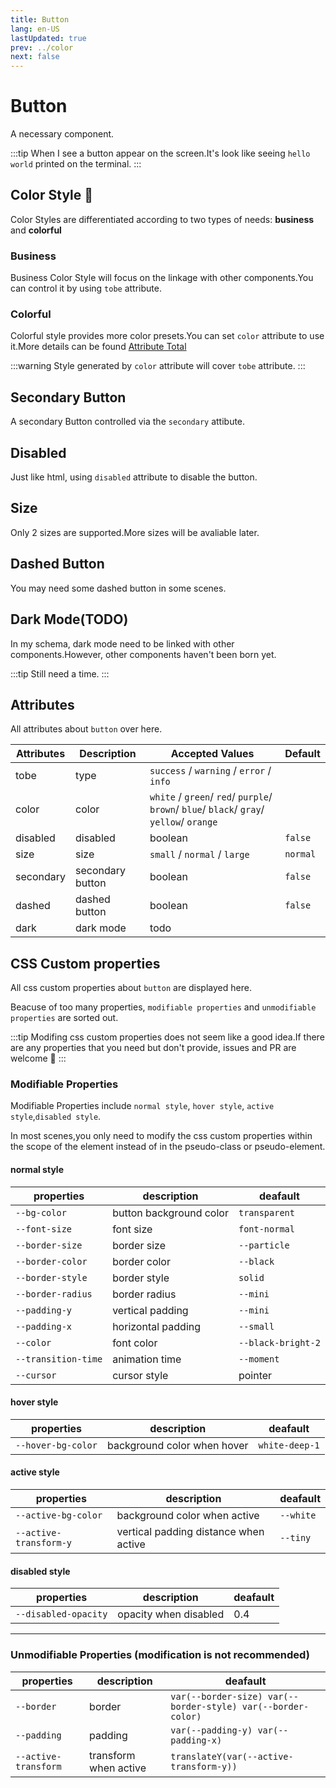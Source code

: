 ```yaml
---
title: Button
lang: en-US
lastUpdated: true
prev: ../color
next: false
---
```


# Button

A necessary component.

:::tip
When I see a button appear on the screen.It's look like seeing `hello world` printed on the terminal.
:::

## Color Style 🎨

Color Styles are differentiated according to two types of needs: **business** and **colorful**

### Business

Business Color Style will focus on the linkage with other components.You can control it by using `tobe` attribute.

<demo src="./ButtonTobe.vue" title="Color Style" desc="Works well despite the fixed color" />

### Colorful

Colorful style provides more color presets.You can set `color` attribute to use it.More details can be found [Attribute Total](./#Attributes)

<demo src="./ButtonColor.vue" title="Color Style" desc="The world is not black or white." />

:::warning
Style generated by `color` attribute will cover `tobe` attribute.
:::

## Secondary Button

A secondary Button controlled via the `secondary` attibute.

<demo src="./ButtonSecondary.vue" title="Secondary Button" desc="Secondary buttons sometimes are necessary." />

## Disabled

Just like html, using `disabled` attribute to disable the button.

<demo src="./ButtonDisabled.vue" title="Disabled" desc="This equipment has too low durability to be used." />

## Size

Only 2 sizes are supported.More sizes will be avaliable later.

<demo src="./ButtonSize.vue" title="Button Size" desc="There are always some big kids and some little kids in a classroom." />

## Dashed Button

You may need some dashed button in some scenes.

<demo src="./ButtonDashed.vue" title="Dashed Button" />

## Dark Mode(TODO)

In my schema, dark mode need to be linked with other components.However, other components haven't been born yet.

:::tip
Still need a time.
:::

## Attributes

All attributes about `button` over here.

| Attributes | Description      | Accepted Values                                                                          | Default  |
| ---------- | ---------------- | ---------------------------------------------------------------------------------------- | -------- |
| tobe       | type             | `success` / `warning` / `error` / `info`                                                 |          |
| color      | color            | `white` / `green`/ `red`/ `purple`/ `brown`/ `blue`/ `black`/ `gray`/ `yellow`/ `orange` |          |
| disabled   | disabled         | boolean                                                                                  | `false`  |
| size       | size             | `small` / `normal` / `large`                                                             | `normal` |
| secondary  | secondary button | boolean                                                                                  | `false`  |
| dashed     | dashed button    | boolean                                                                                  | `false`  |
| dark       | dark mode        | todo                                                                                     |          |

## CSS Custom properties

All css custom properties about `button` are displayed here.

Beacuse of too many properties, `modifiable properties` and `unmodifiable properties` are sorted out.

:::tip
Modifing css custom properties does not seem like a good idea.If there are any properties that you need but don't provide, issues and PR are welcome 👏
:::

### Modifiable Properties

Modifiable Properties include `normal style`, `hover style`, `active style`,`disabled style`.

In most scenes,you only need to modify the css custom properties within the scope of the element instead of in the pseudo-class or pseudo-element.

#### normal style

| properties          | description             | deafault           |
| ------------------- | ----------------------- | ------------------ |
| `--bg-color`        | button background color | `transparent`      |
| `--font-size`       | font size               | `font-normal`      |
| `--border-size`     | border size             | `--particle`       |
| `--border-color`    | border color            | `--black`          |
| `--border-style`    | border style            | `solid`            |
| `--border-radius`   | border radius           | `--mini`           |
| `--padding-y`       | vertical padding        | `--mini`           |
| `--padding-x`       | horizontal padding      | `--small`          |
| `--color`           | font color              | `--black-bright-2` |
| `--transition-time` | animation time          | `--moment`         |
| `--cursor`          | cursor style            | pointer            |

#### hover style

| properties         | description                 | deafault       |
| ------------------ | --------------------------- | -------------- |
| `--hover-bg-color` | background color when hover | `white-deep-1` |

#### active style

| properties             | description                           | deafault  |
| ---------------------- | ------------------------------------- | --------- |
| `--active-bg-color`    | background color when active          | `--white` |
| `--active-transform-y` | vertical padding distance when active | `--tiny`  |

#### disabled style

| properties           | description           | deafault |
| -------------------- | --------------------- | -------- |
| `--disabled-opacity` | opacity when disabled | 0.4      |

---

### Unmodifiable Properties (modification is not recommended)

| properties           | description           | deafault                                                     |
| -------------------- | --------------------- | ------------------------------------------------------------ |
| `--border`           | border                | `var(--border-size) var(--border-style) var(--border-color)` |
| `--padding`          | padding               | `var(--padding-y) var(--padding-x)`                          |
| `--active-transform` | transform when active | `translateY(var(--active-transform-y))`                      |
